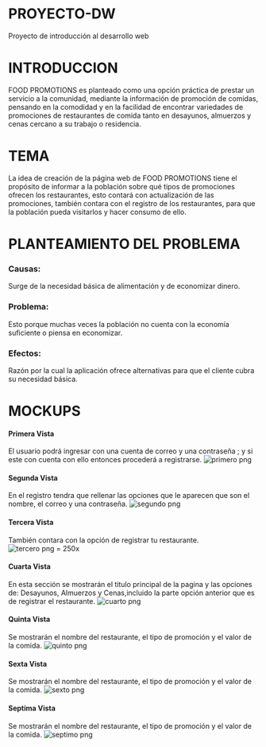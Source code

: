 # PROYECTO-DW
Proyecto  de introducción al desarrollo web
#  INTRODUCCION
FOOD PROMOTIONS es planteado como una opción práctica de prestar un servicio a la comunidad, mediante la información de promoción de comidas, pensando en la comodidad y en la facilidad de encontrar variedades de promociones de restaurantes de comida tanto en desayunos, almuerzos y cenas cercano a su trabajo o residencia.
# TEMA
La idea de creación de la página web de FOOD PROMOTIONS tiene el propósito de informar a la población
sobre qué tipos de promociones ofrecen los restaurantes, esto contará con actualización de las promociones,
también contara con el registro de los restaurantes, para que la población pueda visitarlos y hacer consumo de ello.

# PLANTEAMIENTO DEL PROBLEMA

### Causas:
Surge de la necesidad básica de alimentación y de economizar dinero.
### Problema:
Esto porque muchas veces la población no cuenta con la economía suficiente o piensa en economizar.
### Efectos:
Razón por la cual la aplicación ofrece alternativas para que el cliente cubra su necesidad básica.

# MOCKUPS
#### Primera Vista
El usuario podrá ingresar con una cuenta de correo y una contraseña ;
y si este con cuenta con ello entonces procederá a registrarse.
![primero png](https://user-images.githubusercontent.com/55850991/129127581-0f84d61e-5749-4b29-8192-a3602bd08949.jpg)

#### Segunda Vista
En el registro tendra que rellenar las opciones que le aparecen que son el nombre, el correo y una contraseña.
![segundo png](https://user-images.githubusercontent.com/55850991/129127866-bd8537d2-57da-4235-87c8-db733cf01685.jpg)


#### Tercera Vista
También contara con la opción de registrar tu restaurante.
![tercero png = 250x](https://user-images.githubusercontent.com/55850991/129127878-9b16fa03-699f-44d9-8196-54974413a74e.jpg )


#### Cuarta Vista
En esta sección se mostrarán el titulo principal de la pagina y las opciones de: Desayunos, Almuerzos y Cenas,incluido la parte opción anterior que es de registrar el restaurante.
![cuarto png](https://user-images.githubusercontent.com/55850991/129127889-b62a4749-0624-47af-a7bb-ee857184618d.jpg)


#### Quinta Vista
Se mostrarán el nombre del restaurante, el tipo de promoción y el valor de la comida.
![quinto png](https://user-images.githubusercontent.com/55850991/129127900-eeeabc4d-6b1e-441c-9c19-e066962f37f3.jpg)


#### Sexta Vista
Se mostrarán el nombre del restaurante, el tipo de promoción y el valor de la comida.
![sexto png](https://user-images.githubusercontent.com/55850991/129127910-641a2cb8-e53d-40cd-b3e2-ac1ff5394af9.jpg)


#### Septima Vista
Se mostrarán el nombre del restaurante, el tipo de promoción y el valor de la comida.
![septimo png](https://user-images.githubusercontent.com/55850991/129127919-1f759d42-d66e-4294-88b1-de61a352c693.jpg)



